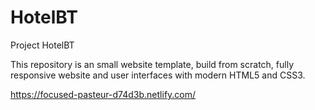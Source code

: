 # HotelBT
Project HotelBT


This repository is an small website template, build from scratch, fully responsive website and user interfaces with modern HTML5 and CSS3.


https://focused-pasteur-d74d3b.netlify.com/
